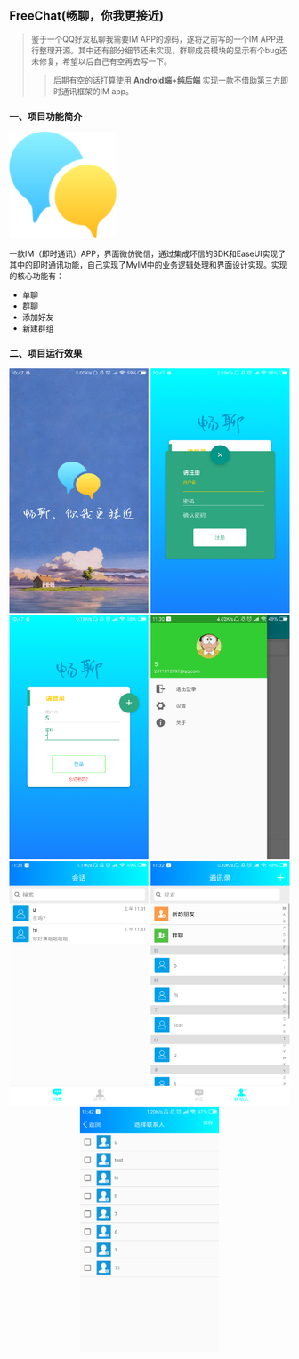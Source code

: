 ## FreeChat(畅聊，你我更接近)

> 鉴于一个QQ好友私聊我需要IM APP的源码，遂将之前写的一个IM APP进行整理开源。其中还有部分细节还未实现，群聊成员模块的显示有个bug还未修复，希望以后自己有空再去写一下。
>
> > 后期有空的话打算使用 **Android端+纯后端** 实现一款不借助第三方即时通讯框架的IM app。

### 一、项目功能简介

![1](./Screenshots/app_icon.png)



一款IM（即时通讯）APP，界面微仿微信，通过集成环信的SDK和EaseUI实现了其中的即时通讯功能，自己实现了MyIM中的业务逻辑处理和界面设计实现。实现的核心功能有：

* 单聊
* 群聊
* 添加好友
* 新建群组


### 二、项目运行效果

<img src="./Screenshots/1.png" width = "250" height = "440" />
<img src="./Screenshots/2.png" width = "250" height = "440" />
<img src="./Screenshots/3.png" width = "250" height = "440" />
<img src="./Screenshots/4.png" width = "250" height = "440" />
<img src="./Screenshots/5.png" width = "250" height = "440" />
<img src="./Screenshots/6.png" width = "250" height = "440" />





<br/>

<div align=center>
<img src="./Screenshots/14.png" width=250 height=440 />
</div>


